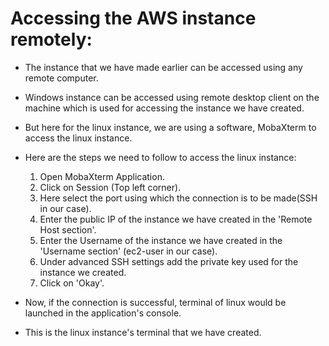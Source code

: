 # Accessing the AWS instance remotely:
   - The instance that we have made earlier can be accessed using any remote computer.
   - Windows instance can be accessed using remote desktop client on the machine which is used for accessing the instance we have created.
   - But here for the linux instance, we are using a software, MobaXterm to access the linux instance.
   - Here are the steps we need to follow to access the linux instance:
     1. Open MobaXterm Application.
     2. Click on Session (Top left corner).
     3. Here select the port using which the connection is to be made(SSH in our case).
     4. Enter the public IP of the instance we have created in the 'Remote Host section'.
     5. Enter the Username of the instance we have created in the 'Username section' (ec2-user in our case).
     6. Under advanced SSH settings add the private key used for the instance we created.
     7. Click on 'Okay'.

   - Now, if the connection is successful, terminal of linux would be launched in the application's console.
   - This is the linux instance's terminal that we have created.